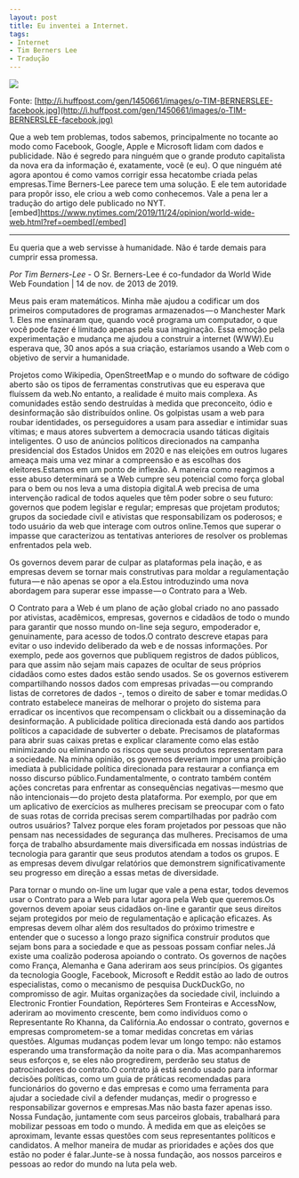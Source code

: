 ```yaml
---
layout: post
title: Eu inventei a Internet.
tags:
- Internet
- Tim Berners Lee
- Tradução
---
```


![](https://cdn-images-1.medium.com/max/2560/1*cA3ArcgFpux2zmLq5kZ7ig.jpeg)

Fonte: [http://i.huffpost.com/gen/1450661/images/o-TIM-BERNERSLEE-facebook.jpg](http://i.huffpost.com/gen/1450661/images/o-TIM-BERNERSLEE-facebook.jpg)

Que a web tem problemas, todos sabemos, principalmente no tocante ao modo como Facebook, Google, Apple e Microsoft lidam com dados e publicidade. Não é segredo para ninguém que o grande produto capitalista da nova era da informação é, exatamente, você (e eu). O que ninguém até agora apontou é como vamos corrigir essa hecatombe criada pelas empresas.Time Berners-Lee parece tem uma solução. E ele tem autoridade para propôr isso, ele criou a web como conhecemos. Vale a pena ler a tradução do artigo dele publicado no NYT.[embed]https://www.nytimes.com/2019/11/24/opinion/world-wide-web.html?ref=oembed[/embed]

***

Eu queria que a web servisse à humanidade. Não é tarde demais para cumprir essa promessa.

*Por Tim Berners-Lee* - O Sr. Berners-Lee é co-fundador da World Wide Web Foundation | 14 de nov. de 2013 de 2019.

Meus pais eram matemáticos. Minha mãe ajudou a codificar um dos primeiros computadores de programas armazenados — o Manchester Mark 1. Eles me ensinaram que, quando você programa um computador, o que você pode fazer é limitado apenas pela sua imaginação. Essa emoção pela experimentação e mudança me ajudou a construir a internet (WWW).Eu esperava que, 30 anos após a sua criação, estaríamos usando a Web com o objetivo de servir a humanidade. 

Projetos como Wikipedia, OpenStreetMap e o mundo do software de código aberto são os tipos de ferramentas construtivas que eu esperava que fluíssem da web.No entanto, a realidade é muito mais complexa. As comunidades estão sendo destruídas à medida que preconceito, ódio e desinformação são distribuídos online. Os golpistas usam a web para roubar identidades, os perseguidores a usam para assediar e intimidar suas vítimas; e maus atores subvertem a democracia usando táticas digitais inteligentes. O uso de anúncios políticos direcionados na campanha presidencial dos Estados Unidos em 2020 e nas eleições em outros lugares ameaça mais uma vez minar a compreensão e as escolhas dos eleitores.Estamos em um ponto de inflexão. A maneira como reagimos a esse abuso determinará se a Web cumpre seu potencial como força global para o bem ou nos leva a uma distopia digital.A web precisa de uma intervenção radical de todos aqueles que têm poder sobre o seu futuro: governos que podem legislar e regular; empresas que projetam produtos; grupos da sociedade civil e ativistas que responsabilizam os poderosos; e todo usuário da web que interage com outros online.Temos que superar o impasse que caracterizou as tentativas anteriores de resolver os problemas enfrentados pela web. 

Os governos devem parar de culpar as plataformas pela inação, e as empresas devem se tornar mais construtivas para moldar a regulamentação futura — e não apenas se opor a ela.Estou introduzindo uma nova abordagem para superar esse impasse — o Contrato para a Web.

O Contrato para a Web é um plano de ação global criado no ano passado por ativistas, acadêmicos, empresas, governos e cidadãos de todo o mundo para garantir que nosso mundo on-line seja seguro, empoderador e, genuinamente, para acesso de todos.O contrato descreve etapas para evitar o uso indevido deliberado da web e de nossas informações. Por exemplo, pede aos governos que publiquem registros de dados públicos, para que assim não sejam mais capazes de ocultar de seus próprios cidadãos como estes dados estão sendo usados. Se os governos estiverem compartilhando nossos dados com empresas privadas — ou comprando listas de corretores de dados -, temos o direito de saber e tomar medidas.O contrato estabelece maneiras de melhorar o projeto do sistema para erradicar os incentivos que recompensam o clickbait ou a disseminação da desinformação. A publicidade política direcionada está dando aos partidos políticos a capacidade de subverter o debate. Precisamos de plataformas para abrir suas caixas pretas e explicar claramente como elas estão minimizando ou eliminando os riscos que seus produtos representam para a sociedade. Na minha opinião, os governos deveriam impor uma proibição imediata à publicidade política direcionada para restaurar a confiança em nosso discurso público.Fundamentalmente, o contrato também contém ações concretas para enfrentar as consequências negativas — mesmo que não intencionais — do projeto desta plataforma. Por exemplo, por que em um aplicativo de exercícios as mulheres precisam se preocupar com o fato de suas rotas de corrida precisas serem compartilhadas por padrão com outros usuários? Talvez porque eles foram projetados por pessoas que não pensam nas necessidades de segurança das mulheres. Precisamos de uma força de trabalho absurdamente mais diversificada em nossas indústrias de tecnologia para garantir que seus produtos atendam a todos os grupos. E as empresas devem divulgar relatórios que demonstrem significativamente seu progresso em direção a essas metas de diversidade.

Para tornar o mundo on-line um lugar que vale a pena estar, todos devemos usar o Contrato para a Web para lutar agora pela Web que queremos.Os governos devem apoiar seus cidadãos on-line e garantir que seus direitos sejam protegidos por meio de regulamentação e aplicação eficazes. As empresas devem olhar além dos resultados do próximo trimestre e entender que o sucesso a longo prazo significa construir produtos que sejam bons para a sociedade e que as pessoas possam confiar neles.Já existe uma coalizão poderosa apoiando o contrato. Os governos de nações como França, Alemanha e Gana aderiram aos seus princípios. Os gigantes da tecnologia Google, Facebook, Microsoft e Reddit estão ao lado de outros especialistas, como o mecanismo de pesquisa DuckDuckGo, no compromisso de agir. Muitas organizações da sociedade civil, incluindo a Electronic Frontier Foundation, Repórteres Sem Fronteiras e AccessNow, aderiram ao movimento crescente, bem como indivíduos como o Representante Ro Khanna, da Califórnia.Ao endossar o contrato, governos e empresas comprometem-se a tomar medidas concretas em várias questões. Algumas mudanças podem levar um longo tempo: não estamos esperando uma transformação da noite para o dia. Mas acompanharemos seus esforços e, se eles não progredirem, perderão seu status de patrocinadores do contrato.O contrato já está sendo usado para informar decisões políticas, como um guia de práticas recomendadas para funcionários do governo e das empresas e como uma ferramenta para ajudar a sociedade civil a defender mudanças, medir o progresso e responsabilizar governos e empresas.Mas não basta fazer apenas isso. Nossa Fundação, juntamente com seus parceiros globais, trabalhará para mobilizar pessoas em todo o mundo. À medida em que as eleições se aproximam, levante essas questões com seus representantes políticos e candidatos. A melhor maneira de mudar as prioridades e ações dos que estão no poder é falar.Junte-se à nossa fundação, aos nossos parceiros e pessoas ao redor do mundo na luta pela web.
